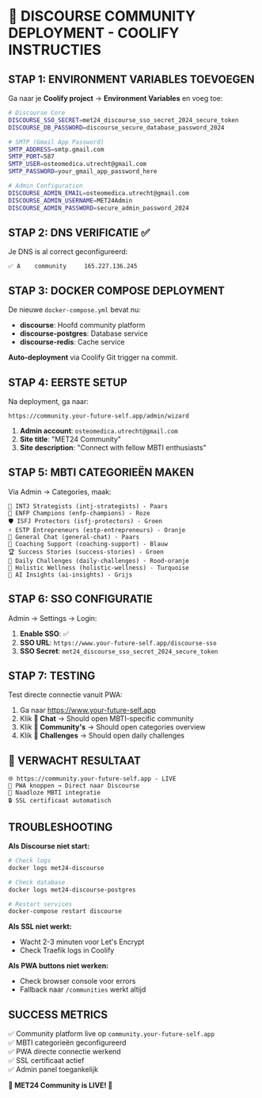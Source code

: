 # 🚀 DISCOURSE COMMUNITY DEPLOYMENT - COOLIFY INSTRUCTIES

## **STAP 1: ENVIRONMENT VARIABLES TOEVOEGEN**

Ga naar je **Coolify project** → **Environment Variables** en voeg toe:

```bash
# Discourse Core
DISCOURSE_SSO_SECRET=met24_discourse_sso_secret_2024_secure_token
DISCOURSE_DB_PASSWORD=discourse_secure_database_password_2024

# SMTP (Gmail App Password)
SMTP_ADDRESS=smtp.gmail.com
SMTP_PORT=587
SMTP_USER=osteomedica.utrecht@gmail.com
SMTP_PASSWORD=your_gmail_app_password_here

# Admin Configuration
DISCOURSE_ADMIN_EMAIL=osteomedica.utrecht@gmail.com
DISCOURSE_ADMIN_USERNAME=MET24Admin
DISCOURSE_ADMIN_PASSWORD=secure_admin_password_2024
```

## **STAP 2: DNS VERIFICATIE** ✅

Je DNS is al correct geconfigureerd:
```
✅ A    community     165.227.136.245
```

## **STAP 3: DOCKER COMPOSE DEPLOYMENT**

De nieuwe `docker-compose.yml` bevat nu:
- **discourse**: Hoofd community platform
- **discourse-postgres**: Database service
- **discourse-redis**: Cache service

**Auto-deployment** via Coolify Git trigger na commit.

## **STAP 4: EERSTE SETUP**

Na deployment, ga naar:
```
https://community.your-future-self.app/admin/wizard
```

1. **Admin account**: `osteomedica.utrecht@gmail.com`
2. **Site title**: "MET24 Community"
3. **Site description**: "Connect with fellow MBTI enthusiasts"

## **STAP 5: MBTI CATEGORIEËN MAKEN**

Via Admin → Categories, maak:

```
🧠 INTJ Strategists (intj-strategists) - Paars
💫 ENFP Champions (enfp-champions) - Roze  
🛡️ ISFJ Protectors (isfj-protectors) - Groen
⚡ ESTP Entrepreneurs (estp-entrepreneurs) - Oranje
💬 General Chat (general-chat) - Paars
🎯 Coaching Support (coaching-support) - Blauw
🏆 Success Stories (success-stories) - Groen
🎪 Daily Challenges (daily-challenges) - Rood-oranje
🏥 Holistic Wellness (holistic-wellness) - Turquoise
🤖 AI Insights (ai-insights) - Grijs
```

## **STAP 6: SSO CONFIGURATIE**

Admin → Settings → Login:
1. **Enable SSO**: ✅
2. **SSO URL**: `https://www.your-future-self.app/discourse-sso`
3. **SSO Secret**: `met24_discourse_sso_secret_2024_secure_token`

## **STAP 7: TESTING**

Test directe connectie vanuit PWA:
1. Ga naar https://www.your-future-self.app
2. Klik **💬 Chat** → Should open MBTI-specific community
3. Klik **👥 Community's** → Should open categories overview
4. Klik **🎯 Challenges** → Should open daily challenges

## **🎉 VERWACHT RESULTAAT**

```
🌐 https://community.your-future-self.app - LIVE
📱 PWA knoppen → Direct naar Discourse
🔗 Naadloze MBTI integratie
🔒 SSL certificaat automatisch
```

## **TROUBLESHOOTING**

**Als Discourse niet start:**
```bash
# Check logs
docker logs met24-discourse

# Check database
docker logs met24-discourse-postgres

# Restart services
docker-compose restart discourse
```

**Als SSL niet werkt:**
- Wacht 2-3 minuten voor Let's Encrypt
- Check Traefik logs in Coolify

**Als PWA buttons niet werken:**
- Check browser console voor errors
- Fallback naar `/communities` werkt altijd

## **SUCCESS METRICS**

✅ Community platform live op `community.your-future-self.app`  
✅ MBTI categorieën geconfigureerd  
✅ PWA directe connectie werkend  
✅ SSL certificaat actief  
✅ Admin panel toegankelijk  

**🚀 MET24 Community is LIVE! 🎉**